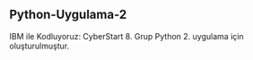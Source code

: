 ## Python-Uygulama-2
IBM ile Kodluyoruz: CyberStart 8. Grup Python 2. uygulama için oluşturulmuştur.

